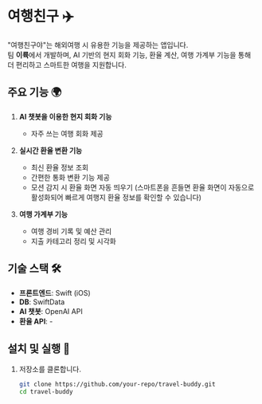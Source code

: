 
# 여행친구 ✈️

"여행친구야"는 해외여행 시 유용한 기능을 제공하는 앱입니다.  
팀 **이륙**에서 개발하며, AI 기반의 현지 회화 기능, 환율 계산, 여행 가계부 기능을 통해  
더 편리하고 스마트한 여행을 지원합니다.

## 주요 기능 🌍
1. **AI 챗봇을 이용한 현지 회화 기능**  
   - 자주 쓰는 여행 회화 제공  

2. **실시간 환율 변환 기능**  
   - 최신 환율 정보 조회  
   - 간편한 통화 변환 기능 제공
   - 모션 감지 시 환율 화면 자동 띄우기 (스마트폰을 흔들면 환율 화면이 자동으로 활성화되어 빠르게 여행지 환율 정보를 확인할 수 있습니다)

3. **여행 가계부 기능**  
   - 여행 경비 기록 및 예산 관리  
   - 지출 카테고리 정리 및 시각화  

## 기술 스택 🛠
- **프론트엔드**: Swift (iOS)
- **DB**: SwiftData
- **AI 챗봇**: OpenAI API
- **환율 API**: -

## 설치 및 실행 🚀
1. 저장소를 클론합니다.
   ```bash
   git clone https://github.com/your-repo/travel-buddy.git
   cd travel-buddy
